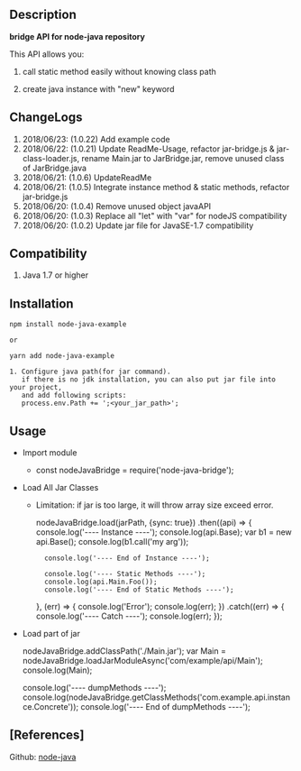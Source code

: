 ## Description

**bridge API for node-java repository**

This API allows you:

1. call static method easily without knowing class path

2. create java instance with "new" keyword
 
## ChangeLogs

  1. 2018/06/23: (1.0.22) Add example code
  2. 2018/06/22: (1.0.21) Update ReadMe-Usage, refactor jar-bridge.js & jar-class-loader.js, rename Main.jar to JarBridge.jar, remove unused class of JarBridge.java
  3. 2018/06/21: (1.0.6) UpdateReadMe
  4. 2018/06/21: (1.0.5) Integrate instance method & static methods, refactor jar-bridge.js
  5. 2018/06/20: (1.0.4) Remove unused object javaAPI
  6. 2018/06/20: (1.0.3) Replace all "let" with "var" for nodeJS compatibility
  7. 2018/06/20: (1.0.2) Update jar file for JavaSE-1.7 compatibility

## Compatibility

  1. Java 1.7 or higher

## Installation



    npm install node-java-example

    or 

    yarn add node-java-example

    1. Configure java path(for jar command).
       if there is no jdk installation, you can also put jar file into your project,
       and add following scripts:
       process.env.Path += ';<your_jar_path>';

## Usage

 * Import module
 
 	* const nodeJavaBridge = require('node-java-bridge');

 * Load All Jar Classes

	* Limitation: if jar is too large, it will throw array size exceed error.


	
		nodeJavaBridge.load(jarPath, {sync: true})
		.then((api) => {
			console.log('---- Instance ----');
			console.log(api.Base);
			var b1 = new api.Base();
			console.log(b1.call('my arg'));

			console.log('---- End of Instance ----');

			console.log('---- Static Methods ----');
			console.log(api.Main.Foo());
			console.log('---- End of Static Methods ----');

		}, (err) => {
			console.log('Error');
			console.log(err);
		})
		.catch((err) => {
			console.log('---- Catch ----');
			console.log(err);
		});
	

 * Load part of jar
    

	nodeJavaBridge.addClassPath('./Main.jar');
	var Main = nodeJavaBridge.loadJarModuleAsync('com/example/api/Main');
	console.log(Main);

	console.log('---- dumpMethods ----');
	console.log(nodeJavaBridge.getClassMethods('com.example.api.instance.Concrete'));
	console.log('---- End of dumpMethods ----');

    


## [References]
Github: [node-java](https://github.com/joeferner/node-java)
